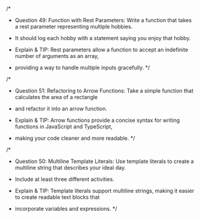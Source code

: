 /\*

- Question 49: Function with Rest Parameters: Write a function that takes a rest parameter representing multiple hobbies.
- It should log each hobby with a statement saying you enjoy that hobby.

- Explain & TIP: Rest parameters allow a function to accept an indefinite number of arguments as an array,
- providing a way to handle multiple inputs gracefully.
  \*/

/\*

- Question 51: Refactoring to Arrow Functions: Take a simple function that calculates the area of a rectangle
- and refactor it into an arrow function.

- Explain & TIP: Arrow functions provide a concise syntax for writing functions in JavaScript and TypeScript,
- making your code cleaner and more readable.
  \*/

/\*

- Question 50: Multiline Template Literals: Use template literals to create a multiline string that describes your ideal day.
- Include at least three different activities.

- Explain & TIP: Template literals support multiline strings, making it easier to create readable text blocks that
- incorporate variables and expressions.
  \*/

